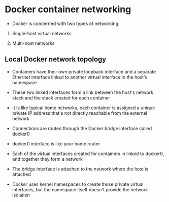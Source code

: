 # Docker container networking

- Docker is concerned with two types of networking:

1. Single-host virtual networks

2. Multi-host networks

## Local Docker network topology

- Containers have their own private loopback interface and a separate Ethernet
  interface linked to another virtual interface in the host's namespace

- These two linked interfaces form a link between the host's network stack and
  the stack created for each container

- It is like typical home networks, each container is assigned a unique private
  IP address that's not directly reachable from the external network

- Connections are routed through the Docker bridge interface called docker0

- docker0 interface is like your home router

- Each of the virtual interfaces created for containers in linked to docker0,
  and together they form a network

- The bridge interface is attached to the network where the host is attached

- Docker uses kernel namespaces to create those private virtual interfaces, but
  the namespace itself doesn't provide the network isolation
